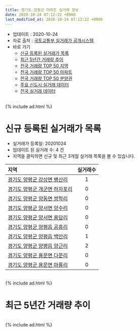 ```yaml
---
title: 경기도 양평군 아파트 실거래 정보
date: 2020-10-24 07:12:22 +0900
last_modified_at: 2020-10-24 07:12:22 +0900
---
```


* 업데이트 : 2020-10-24
* 자료 출처 : [국토교통부 실거래가 공개시스템](http://rt.molit.go.kr)
* 바로 가기
    * [신규 등록된 실거래가 목록](#신규-등록된-실거래가-목록)
    * [최근 5년간 거래량 추이](#최근-5년간-거래량-추이)
    * [전국 거래량 TOP 50 지역](https://inasie.github.io/apt-trade-info/최근-3개월-전국에서-가장-거래가-많이-발생한-지역)
    * [전국 거래량 TOP 50 아파트](https://inasie.github.io/apt-trade-info/최근-3개월-전국에서-가장-거래가-많이-발생한-아파트)
    * [전국 거래량 TOP 50 분양권](https://inasie.github.io/apt-trade-info/최근-3개월-전국에서-가장-거래가-많이-발생한-분양권)
    * [주요 신도시 실거래 데이터](https://inasie.github.io/apt-trade-info/주요-신도시)
    * [전국 실거래 데이터](https://inasie.github.io/apt-trade-info/전국)

<br>
{% include ad.html %}
<br>

# 신규 등록된 실거래가 목록
* 실거래가 등록일: 20201024
* 업데이트 된 실거래 수: 4 건
* 지역을 클릭하면 신규 및 최근 3개월 실거래 목록을 볼 수 있습니다.


|지역|실거래수|
|:---|:---:|
|[경기도 양평군 강상면 병산리](https://inasie.github.io/apt-trade-info/경기도-양평군-강상면-병산리)|1|
|[경기도 양평군 개군면 하자포리](https://inasie.github.io/apt-trade-info/경기도-양평군-개군면-하자포리)|0|
|[경기도 양평군 양동면 쌍학리](https://inasie.github.io/apt-trade-info/경기도-양평군-양동면-쌍학리)|0|
|[경기도 양평군 양서면 양수리](https://inasie.github.io/apt-trade-info/경기도-양평군-양서면-양수리)|0|
|[경기도 양평군 양서면 용담리](https://inasie.github.io/apt-trade-info/경기도-양평군-양서면-용담리)|0|
|[경기도 양평군 양평읍 공흥리](https://inasie.github.io/apt-trade-info/경기도-양평군-양평읍-공흥리)|0|
|[경기도 양평군 양평읍 백안리](https://inasie.github.io/apt-trade-info/경기도-양평군-양평읍-백안리)|1|
|[경기도 양평군 양평읍 양근리](https://inasie.github.io/apt-trade-info/경기도-양평군-양평읍-양근리)|2|
|[경기도 양평군 용문면 다문리](https://inasie.github.io/apt-trade-info/경기도-양평군-용문면-다문리)|0|
|[경기도 양평군 용문면 마룡리](https://inasie.github.io/apt-trade-info/경기도-양평군-용문면-마룡리)|0|


<br>
{% include ad.html %}
<br>

# 최근 5년간 거래량 추이


<div style="width:100%;">
    <canvas id="deal_progress" height="200"></canvas>
</div>

<script>
new Chart(document.getElementById("deal_progress"), {
    type: 'line',
    data: {
        labels: ['201510','201511','201512','201601','201602','201603','201604','201605','201606','201607','201608','201609','201610','201611','201612','201701','201702','201703','201704','201705','201706','201707','201708','201709','201710','201711','201712','201801','201802','201803','201804','201805','201806','201807','201808','201809','201810','201811','201812','201901','201902','201903','201904','201905','201906','201907','201908','201909','201910','201911','201912','202001','202002','202003','202004','202005','202006','202007','202008','202009','202010'],
        datasets: [{
            label: '매매',
            pointRadius: 1,
            data: [51, 27, 24, 23, 33, 28, 42, 38, 34, 32, 43, 41, 50, 23, 34, 25, 38, 44, 37, 30, 39, 32, 43, 43, 38, 43, 35, 48, 44, 58, 50, 45, 36, 36, 49, 51, 46, 31, 16, 26, 27, 28, 21, 45, 37, 38, 33, 39, 45, 45, 41, 41, 80, 47, 48, 48, 71, 102, 72, 63, 27],
            borderColor: "rgba(255, 201, 14, 1)",
            backgroundColor: "rgba(255, 201, 14, 0.5)",
            fill: false,
            lineTension: 0
        },{
            label: '전월세',
            pointRadius: 1,
            data: [41, 28, 18, 26, 31, 31, 39, 30, 44, 55, 42, 30, 34, 20, 31, 38, 58, 62, 57, 55, 40, 32, 30, 40, 35, 23, 14, 24, 34, 32, 22, 25, 44, 27, 27, 29, 22, 17, 26, 31, 38, 40, 33, 29, 28, 42, 35, 29, 21, 24, 27, 28, 28, 35, 34, 23, 30, 40, 31, 15, 8],
            borderColor: "rgba(0, 141, 185, 1)",
            backgroundColor: "rgba(0, 141, 185, 0.5)",
            fill: false,
            lineTension: 0
        }
        ]
    },
    options: {
        responsive: true,
        title: {
            display: false
        },
        tooltips: {
            mode: 'index',
            intersect: false
        },
        hover: {
            mode: 'nearest',
            intersect: true
        },
        scales: {
            xAxes: [{
                display: true,
                scaleLabel: {
                    display: true,
                    labelString: '년/월'
                }
            }],
            yAxes: [{
                display: true,
                ticks: {
                    suggestedMin: 0,
                },
                scaleLabel: {
                    display: true,
                    labelString: '실거래 수'
                }
            }]
        }
    }
});

</script>


<br>
{% include ad.html %}
<br>

